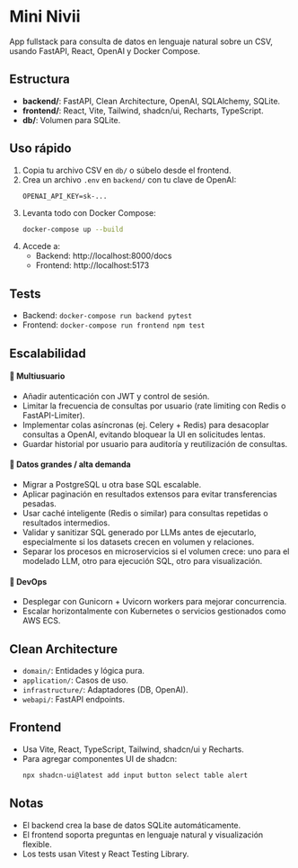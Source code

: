 
# Mini Nivii

App fullstack para consulta de datos en lenguaje natural sobre un CSV, usando FastAPI, React, OpenAI y Docker Compose.

## Estructura
- **backend/**: FastAPI, Clean Architecture, OpenAI, SQLAlchemy, SQLite.
- **frontend/**: React, Vite, Tailwind, shadcn/ui, Recharts, TypeScript.
- **db/**: Volumen para SQLite.

## Uso rápido

1. Copia tu archivo CSV en `db/` o súbelo desde el frontend.
2. Crea un archivo `.env` en `backend/` con tu clave de OpenAI:
   ```
   OPENAI_API_KEY=sk-...
   ```
3. Levanta todo con Docker Compose:
   ```sh
   docker-compose up --build
   ```
4. Accede a:
   - Backend: http://localhost:8000/docs
   - Frontend: http://localhost:5173

## Tests

- Backend: `docker-compose run backend pytest`
- Frontend: `docker-compose run frontend npm test`

## Escalabilidad

#### 🔐 Multiusuario
- Añadir autenticación con JWT y control de sesión.
- Limitar la frecuencia de consultas por usuario (rate limiting con Redis o FastAPI-Limiter).
- Implementar colas asíncronas (ej. Celery + Redis) para desacoplar consultas a OpenAI, evitando bloquear la UI en solicitudes lentas.
- Guardar historial por usuario para auditoría y reutilización de consultas.

#### 🧠 Datos grandes / alta demanda
- Migrar a PostgreSQL u otra base SQL escalable.
- Aplicar paginación en resultados extensos para evitar transferencias pesadas.
- Usar caché inteligente (Redis o similar) para consultas repetidas o resultados intermedios.
- Validar y sanitizar SQL generado por LLMs antes de ejecutarlo, especialmente si los datasets crecen en volumen y relaciones.
- Separar los procesos en microservicios si el volumen crece: uno para el modelado LLM, otro para ejecución SQL, otro para visualización.

#### 🧰 DevOps
- Desplegar con Gunicorn + Uvicorn workers para mejorar concurrencia.
- Escalar horizontalmente con Kubernetes o servicios gestionados como AWS ECS.


## Clean Architecture

- `domain/`: Entidades y lógica pura.
- `application/`: Casos de uso.
- `infrastructure/`: Adaptadores (DB, OpenAI).
- `webapi/`: FastAPI endpoints.

## Frontend

- Usa Vite, React, TypeScript, Tailwind, shadcn/ui y Recharts.
- Para agregar componentes UI de shadcn:
  ```sh
  npx shadcn-ui@latest add input button select table alert
  ```

## Notas
- El backend crea la base de datos SQLite automáticamente.
- El frontend soporta preguntas en lenguaje natural y visualización flexible.
- Los tests usan Vitest y React Testing Library.
